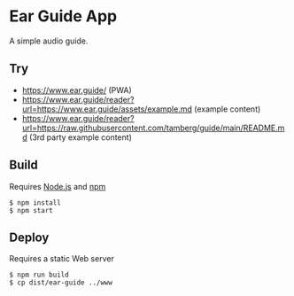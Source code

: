 # Ear Guide App
A simple audio guide.

## Try
- https://www.ear.guide/ (PWA)
- https://www.ear.guide/reader?url=https://www.ear.guide/assets/example.md (example content)
- https://www.ear.guide/reader?url=https://raw.githubusercontent.com/tamberg/guide/main/README.md (3rd party example content)

## Build
Requires [Node.js](https://nodejs.org) and [npm](https://npmjs.com)
```console
$ npm install
$ npm start
```

## Deploy
Requires a static Web server
```console
$ npm run build
$ cp dist/ear-guide ../www
```
